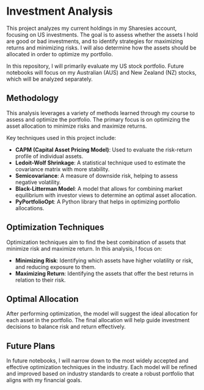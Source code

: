 # Investment Analysis

This project analyzes my current holdings in my Sharesies account, focusing on US investments. The goal is to assess whether the assets I hold are good or bad investments, and to identify strategies for maximizing returns and minimizing risks. I will also determine how the assets should be allocated in order to optimize my portfolio.

In this repository, I will primarily evaluate my US stock portfolio. Future notebooks will focus on my Australian (AUS) and New Zealand (NZ) stocks, which will be analyzed separately.

## Methodology

This analysis leverages a variety of methods learned through my course to assess and optimize the portfolio. The primary focus is on optimizing the asset allocation to minimize risks and maximize returns.

Key techniques used in this project include:

- **CAPM (Capital Asset Pricing Model)**: Used to evaluate the risk-return profile of individual assets.
- **Ledoit-Wolf Shrinkage**: A statistical technique used to estimate the covariance matrix with more stability.
- **Semicovariance**: A measure of downside risk, helping to assess negative volatility.
- **Black-Litterman Model**: A model that allows for combining market equilibrium with investor views to determine an optimal asset allocation.
- **PyPortfolioOpt**: A Python library that helps in optimizing portfolio allocations.

## Optimization Techniques

Optimization techniques aim to find the best combination of assets that minimize risk and maximize return. In this analysis, I focus on:

- **Minimizing Risk**: Identifying which assets have higher volatility or risk, and reducing exposure to them.
- **Maximizing Return**: Identifying the assets that offer the best returns in relation to their risk.

## Optimal Allocation

After performing optimization, the model will suggest the ideal allocation for each asset in the portfolio. The final allocation will help guide investment decisions to balance risk and return effectively.

## Future Plans

In future notebooks, I will narrow down to the most widely accepted and effective optimization techniques in the industry. Each model will be refined and improved based on industry standards to create a robust portfolio that aligns with my financial goals.


